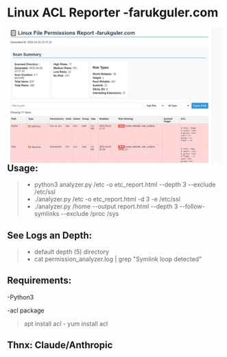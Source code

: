 # Linux ACL Reporter -farukguler.com

<img src="https://github.com/faruk-guler/Linux-ACL-Reporter/blob/main/report.jpeg" alt="ACL Logo" width="500" style="float: left;"/>

## Usage:

>+ python3 analyzer.py /etc -o etc_report.html --depth 3 --exclude /etc/ssl
>+ ./analyzer.py /etc -o etc_report.html -d 3 -e /etc/ssl
>+ ./analyzer.py /home --output report.html --depth 3 --follow-symlinks --exclude /proc /sys

## See Logs an Depth:
>+ default depth (5) directory
>+ cat permission_analyzer.log | grep "Symlink loop detected"


## Requirements:
-Python3

-acl package
>apt install acl - yum install acl

## Thnx: Claude/Anthropic
